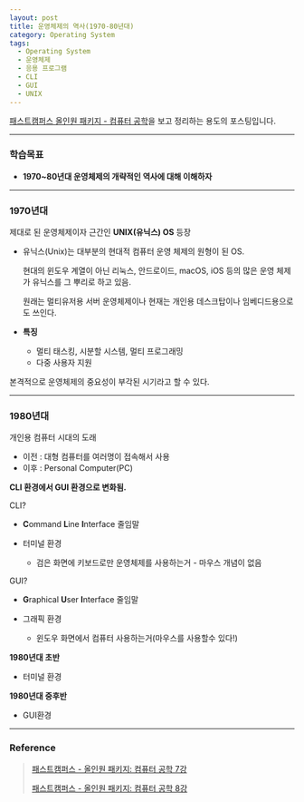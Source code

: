 ```yaml
---
layout: post
title: 운영체제의 역사(1970-80년대)
category: Operating System
tags:
  - Operating System
  - 운영체제
  - 응용 프로그램
  - CLI
  - GUI
  - UNIX
---
```




[패스트캠퍼스 올인원 패키지 - 컴퓨터 공학](https://online.fastcampus.co.kr/courses?query=%EC%BB%B4%ED%93%A8%ED%84%B0+%EA%B3%B5%ED%95%99)을 보고 정리하는 용도의 포스팅입니다.

---



### 학습목표

- **1970~80년대 운영체제의 개략적인 역사에 대해 이해하자**

---

### 1970년대

제대로 된 운영체제이자 근간인 **UNIX(유닉스) OS** 등장

- 유닉스(Unix)는 대부분의 현대적 컴퓨터 운영 체제의 원형이 된 OS. 

  현대의 윈도우 계열이 아닌 리눅스, 안드로이드, macOS, iOS 등의 많은 운영 체제가 유닉스를 그 뿌리로 하고 있음. 

  원래는 멀티유저용 서버 운영체제이나 현재는 개인용 데스크탑이나 임베디드용으로도 쓰인다.

- **특징**

  - 멀티 태스킹, 시분할 시스템, 멀티 프로그래밍
  - 다중 사용자 지원

본격적으로 운영체제의 중요성이 부각된 시기라고 할 수 있다.

---

### 1980년대

개인용 컴퓨터 시대의 도래

- 이전 : 대형 컴퓨터를 여러명이 접속해서 사용
- 이후 : Personal Computer(PC)

**CLI 환경에서 GUI 환경으로 변화됨.**

CLI?

- **C**ommand **L**ine **I**nterface 줄임말

- 터미널 환경
  - 검은 화면에 키보드로만 운영체제를 사용하는거 - 마우스 개념이 없음

GUI?

- **G**raphical **U**ser **I**nterface 줄임말

- 그래픽 환경
  - 윈도우 화면에서 컴퓨터 사용하는거(마우스를 사용할수 있다!)

**1980년대 초반**

- 터미널 환경

**1980년대 중후반**

- GUI환경

---

### Reference

> [패스트캠퍼스 - 올인원 패키지: 컴퓨터 공학 7강](https://online.fastcampus.co.kr/courses/428668/lectures/6548633)
>
> [패스트캠퍼스 - 올인원 패키지: 컴퓨터 공학 8강](https://online.fastcampus.co.kr/courses/428668/lectures/6548635)

